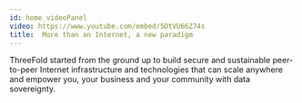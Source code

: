 ```yaml
---
id: home_videoPanel
video: https://www.youtube.com/embed/5DtVU66Z74s
title:  More than an Internet, a new paradigm
---
```

ThreeFold started from the ground up to build secure and sustainable peer-to-peer Internet infrastructure and technologies that can scale anywhere and empower you, your business and your community with data sovereignty.
